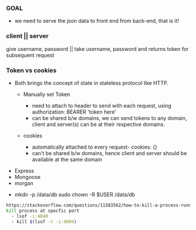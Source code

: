### GOAL

- we need to serve the json data to front end from back-end, that is it!

### client || server

give username, password || take username, password and returns token for subsequent request

### Token vs cookies

- Both brings the concept of state in stateless protocol like HTTP.

  - Manually set Token

    - need to attach to header to send with each request, using authorization: BEARER 'token here'
    - can be shared b/w domains, we can send tokens to any domain, client and server(s) can be at their respective domains.

  - cookies
    - automatically attached to every request- cookies: {}
    - can't be shared b/w domains, hence client and server should be available at the same domain

* Express
* Mongoose
* morgan

- mkdir -p /data/db
  sudo chown -R \$USER /data/db

```sh
https://stackoverflow.com/questions/11583562/how-to-kill-a-process-running-on-particular-port-in-linux
kill process at specfic port
  - lsof -i:4040
  - kill $(lsof -t -i:4004)
```
